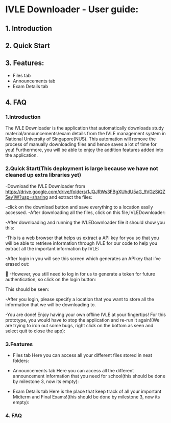 # IVLE Downloader - User guide:
  ## 1. Introduction
  ## 2. Quick Start
  ## 3. Features:
* Files tab
* Announcements tab
* Exam Details tab
## 4. FAQ

### 1.Introduction
The IVLE Downloader is the application that automatically downloads study material/announcements/exam details from the IVLE management system in National University of Singapore(NUS). This automation will remove the process of manually downloading files and hence saves a lot of time for you! Furthermore, you will be able to enjoy the addition features added into the application.

### 2.Quick Start(This deployment is large because we have not cleaned up extra libraries yet)
-Download the IVLE Downloader from https://drive.google.com/drive/folders/1JQJRWs3FBgXUhdU5aG_9VGzSiQZ5ey1W?usp=sharing and extract the files:


-click on the download button and save everything to a location easily accessed.
-After downloading all the files, click on this file,IVLEDownloader:


-After downloading and running the IVLEDownloader file it should show you this:


-This is a web browser that helps us extract a API key for you so that you will be able to retrieve information through IVLE for our code to help you extract all the important information by IVLE:


-After login in you will see this screen which generates an APIkey that i’ve erased out:


-However, you still need to log in for us to generate a token for future authentication, so click on the login button:


This should be seen:


-After you login, please specify a location that you want to store all the information that we will be downloading to.




-You are done! Enjoy having your own offline IVLE at your fingertips! For this prototype, you would have to stop the application and re-run it again!(We are trying to iron out some bugs, right click on the bottom as seen and select quit to close the app):


### 3.Features
* Files tab
Here you can access all your different files stored in neat folders:

*  Announcements tab
Here you can access all the different announcement information that you need for school(this should be done by milestone 3, now its empty):



* Exam Details tab
Here is the place that keep track of all your important Midterm and Final Exams!(this should be done by milestone 3, now its empty):

### 4. FAQ
